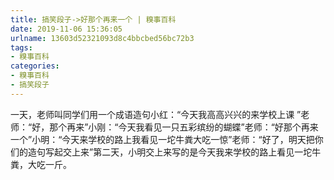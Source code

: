 ```yaml
---
title: 搞笑段子->好那个再来一个 | 糗事百科
date: 2019-11-06 15:36:05
urlname: 13603d52321093d8c4bbcbed56bc72b3
tags: 
- 糗事百科
categories:
- 糗事百科
- 搞笑段子
---
```

一天，老师叫同学们用一个成语造句小红：“今天我高高兴兴的来学校上课 ”老师：“好，那个再来”小刚：“今天我看见一只五彩缤纷的蝴蝶”老师：“好那个再来一个”小明：“今天来学校的路上我看见一坨牛粪大吃一惊”老师：“好了，明天把你们的造句写起交上来”第二天，小明交上来写的是今天我来学校的路上看见一坨牛粪，大吃一斤。


